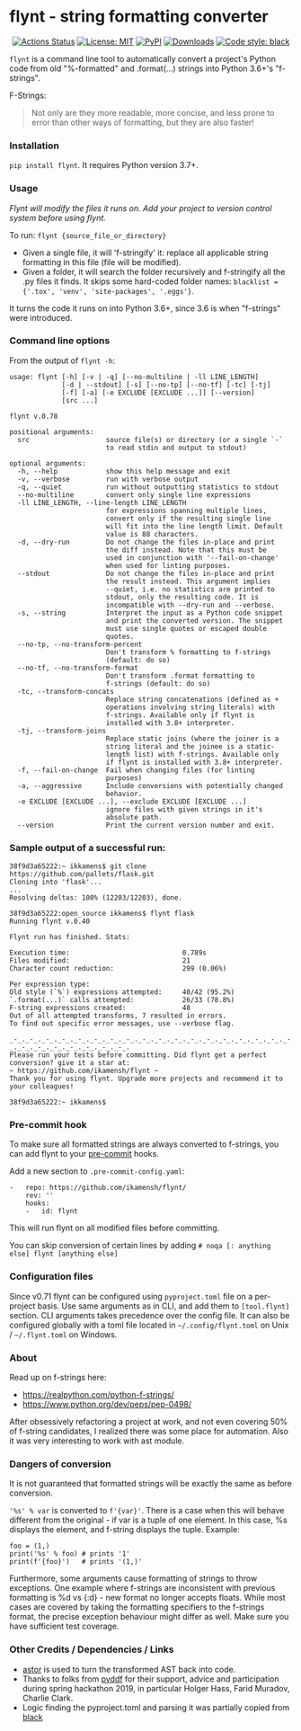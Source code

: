 # flynt - string formatting converter

<p align="center">
<a href="https://github.com/ikamensh/flynt/actions"><img alt="Actions Status" src="https://github.com/ikamensh/flynt/workflows/Test/badge.svg"></a>
<a href="https://github.com/ikamensh/flynt/blob/main/LICENSE"><img alt="License: MIT" src="https://black.readthedocs.io/en/stable/_static/license.svg"></a>
<a href="https://pypi.org/project/flynt/"><img alt="PyPI" src="https://img.shields.io/pypi/v/flynt"></a>
<a href="https://pepy.tech/project/flynt"><img alt="Downloads" src="https://pepy.tech/badge/flynt"></a>
<a href="https://github.com/psf/black"><img alt="Code style: black" src="https://img.shields.io/badge/code%20style-black-000000.svg"></a>
</p>

`flynt` is a command line tool to automatically convert a project's Python code from old "%-formatted" and .format(...) strings into Python 3.6+'s "f-strings".

F-Strings:

> Not only are they more readable, more concise, and less prone to error than other ways of formatting, but they are also faster!

### Installation

`pip install flynt`. It requires Python version 3.7+.

### Usage

*Flynt will modify the files it runs on. Add your project to version control system before using flynt.*

To run: `flynt {source_file_or_directory}`

* Given a single file, it will 'f-stringify' it: replace all applicable string formatting in this file (file will be modified).
* Given a folder, it will search the folder recursively and f-stringify all the .py files it finds. It skips some hard-coded folder names: `blacklist = {'.tox', 'venv', 'site-packages', '.eggs'}`.

It turns the code it runs on into Python 3.6+, since 3.6 is when "f-strings" were introduced.

### Command line options

From the output of `flynt -h`:

<!-- begin-options -->
```
usage: flynt [-h] [-v | -q] [--no-multiline | -ll LINE_LENGTH]
             [-d | --stdout] [-s] [--no-tp] [--no-tf] [-tc] [-tj]
             [-f] [-a] [-e EXCLUDE [EXCLUDE ...]] [--version]
             [src ...]

flynt v.0.78

positional arguments:
  src                   source file(s) or directory (or a single `-`
                        to read stdin and output to stdout)

optional arguments:
  -h, --help            show this help message and exit
  -v, --verbose         run with verbose output
  -q, --quiet           run without outputting statistics to stdout
  --no-multiline        convert only single line expressions
  -ll LINE_LENGTH, --line-length LINE_LENGTH
                        for expressions spanning multiple lines,
                        convert only if the resulting single line
                        will fit into the line length limit. Default
                        value is 88 characters.
  -d, --dry-run         Do not change the files in-place and print
                        the diff instead. Note that this must be
                        used in conjunction with '--fail-on-change'
                        when used for linting purposes.
  --stdout              Do not change the files in-place and print
                        the result instead. This argument implies
                        --quiet, i.e. no statistics are printed to
                        stdout, only the resulting code. It is
                        incompatible with --dry-run and --verbose.
  -s, --string          Interpret the input as a Python code snippet
                        and print the converted version. The snippet
                        must use single quotes or escaped double
                        quotes.
  --no-tp, --no-transform-percent
                        Don't transform % formatting to f-strings
                        (default: do so)
  --no-tf, --no-transform-format
                        Don't transform .format formatting to
                        f-strings (default: do so)
  -tc, --transform-concats
                        Replace string concatenations (defined as +
                        operations involving string literals) with
                        f-strings. Available only if flynt is
                        installed with 3.8+ interpreter.
  -tj, --transform-joins
                        Replace static joins (where the joiner is a
                        string literal and the joinee is a static-
                        length list) with f-strings. Available only
                        if flynt is installed with 3.8+ interpreter.
  -f, --fail-on-change  Fail when changing files (for linting
                        purposes)
  -a, --aggressive      Include conversions with potentially changed
                        behavior.
  -e EXCLUDE [EXCLUDE ...], --exclude EXCLUDE [EXCLUDE ...]
                        ignore files with given strings in it's
                        absolute path.
  --version             Print the current version number and exit.

```

### Sample output of a successful run:
```
38f9d3a65222:~ ikkamens$ git clone https://github.com/pallets/flask.git
Cloning into 'flask'...
...
Resolving deltas: 100% (12203/12203), done.

38f9d3a65222:open_source ikkamens$ flynt flask
Running flynt v.0.40

Flynt run has finished. Stats:

Execution time:                            0.789s
Files modified:                            21
Character count reduction:                 299 (0.06%)

Per expression type:
Old style (`%`) expressions attempted:     40/42 (95.2%)
`.format(...)` calls attempted:            26/33 (78.8%)
F-string expressions created:              48
Out of all attempted transforms, 7 resulted in errors.
To find out specific error messages, use --verbose flag.

_-_._-_._-_._-_._-_._-_._-_._-_._-_._-_._-_._-_._-_._-_._-_._-_._-_._-_._-_._-_._-_._-_._-_._-_._-_.
Please run your tests before committing. Did flynt get a perfect conversion? give it a star at:
~ https://github.com/ikamensh/flynt ~
Thank you for using flynt. Upgrade more projects and recommend it to your colleagues!

38f9d3a65222:~ ikkamens$
```

### Pre-commit hook

To make sure all formatted strings are always converted to f-strings, you can
add flynt to your [pre-commit](https://www.pre-commit.com) hooks.

Add a new section to `.pre-commit-config.yaml`:
```
-   repo: https://github.com/ikamensh/flynt/
    rev: ''
    hooks:
    -   id: flynt
```

This will run flynt on all modified files before committing.

You can skip conversion of certain lines by adding `# noqa [: anything else] flynt [anything else]`


### Configuration files

Since v0.71 flynt can be configured using `pyproject.toml` file on a per-project basis. 
Use same arguments as in CLI, and add them to `[tool.flynt]` section. CLI arguments takes precedence over the config file.
It can also be configured globally with a toml file located in `~/.config/flynt.toml` on Unix / `~/.flynt.toml` on Windows.

### About

Read up on f-strings here:
- https://realpython.com/python-f-strings/
- https://www.python.org/dev/peps/pep-0498/

After obsessively refactoring a project at work, and not even covering 50% of f-string candidates, I realized there was some place for automation. Also it was very interesting to work with ast module.

### Dangers of conversion
It is not guaranteed that formatted strings will be exactly the same as before conversion.

`'%s' % var` is converted to `f'{var}'`. There is a case when this will behave different from the original -  if var is a tuple of one element. In this case, %s displays the element, and f-string displays the tuple. Example:

```
foo = (1,)
print('%s' % foo) # prints '1'
print(f'{foo}')   # prints '(1,)'
```

Furthermore, some arguments cause formatting of strings to throw exceptions. One example where f-strings are inconsistent with previous formatting is %d vs {:d} - new format no longer accepts floats. While most cases are covered by taking the formatting specifiers to the f-strings format, the precise exception behaviour might differ as well. Make sure you have sufficient test coverage.

### Other Credits / Dependencies / Links

- [astor](https://github.com/berkerpeksag/astor) is used to turn the transformed AST back into code.
- Thanks to folks from [pyddf](https://www.pyddf.de/) for their support, advice and participation during spring hackathon 2019, in particular Holger Hass, Farid Muradov, Charlie Clark.
- Logic finding the pyproject.toml and parsing it was partially copied from [black](https://github.com/psf/black) 
